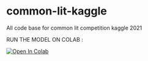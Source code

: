 # common-lit-kaggle
All code base for common lit competition kaggle 2021

RUN THE MODEL ON COLAB :

<a href="https://colab.research.google.com/github/arun2596/common-lit-kaggle/blob/main/build_model.ipynb">
  <img src="https://colab.research.google.com/assets/colab-badge.svg" alt="Open In Colab"/>
</a>
